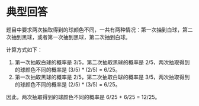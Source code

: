 # 
# 典型回答


题目中要求两次抽取得到的球颜色不同，一共有两种情况：第一次抽到白球，第二次抽到黑球，或者第一次抽到黑球，第二次抽到白球。

计算方式如下：

1. 第一次抽取白球的概率是 3/5，第二次抽取黑球的概率是 2/5，两次抽取得到的球颜色不同的概率是 (3/5) * (2/5) = 6/25。
2. 第一次抽取黑球的概率是 2/5，第二次抽取白球的概率是 3/5，两次抽取得到的球颜色不同的概率是 (2/5) * (3/5) = 6/25。

因此，两次抽取得到的球颜色不同的概率是 6/25 + 6/25 = 12/25。

